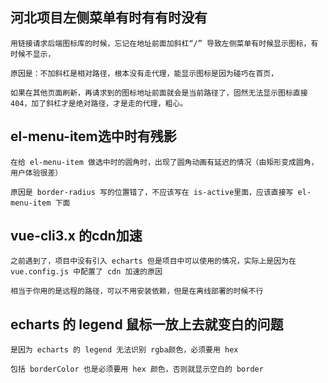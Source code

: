 ## 河北项目左侧菜单有时有有时没有
```
用链接请求后端图标库的时候，忘记在地址前面加斜杠“/” 导致左侧菜单有时候显示图标，有时候不显示，

原因是：不加斜杠是相对路径，根本没有走代理，能显示图标是因为碰巧在首页，

如果在其他页面刷新，再请求到的图标地址前面就会是当前路径了，固然无法显示图标直接404，加了斜杠才是绝对路径，才是走的代理，粗心。
```
## el-menu-item选中时有残影
```
在给 el-menu-item 做选中时的圆角时，出现了圆角动画有延迟的情况（由矩形变成圆角，用户体验很差）

原因是 border-radius 写的位置错了，不应该写在 is-active里面，应该直接写 el-menu-item 下面
```
## vue-cli3.x 的cdn加速
```
之前遇到了，项目中没有引入 echarts 但是项目中可以使用的情况，实际上是因为在 vue.config.js 中配置了 cdn 加速的原因

相当于你用的是远程的路径，可以不用安装依赖，但是在离线部署的时候不行
```
## echarts 的 legend 鼠标一放上去就变白的问题
```
是因为 echarts 的 legend 无法识别 rgba颜色，必须要用 hex

包括 borderColor 也是必须要用 hex 颜色，否则就显示空白的 border
```